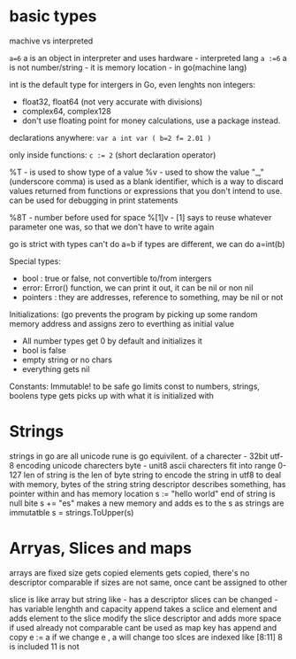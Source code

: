 # basic types
machive vs interpreted

`a=6` a is an object in interpreter and uses hardware - interpreted lang
`a :=6` a is not number/string - it is memory location - in go(machine lang)

int is the default type for intergers in Go, even lenghts
 non integers:
 - float32, float64 (not very accurate with divisions)
 - complex64, complex128
 - don't use floating point for money calculations, use a package instead.
 
 declarations
  anywhere:
  `var a int
  var (
  b=2
  f= 2.01
  )`
  
  only inside functions:
  `c := 2` (short declaration operator)
  
  %T - is used to show type of a value
  %v - used to show the value
  "_," (underscore comma) is used as a blank identifier, which is a way to discard values returned from functions or expressions that you don't intend to use.
  can be used for debugging in print statements
  
  %8T - number before used for space
  %[1]v - [1] says to reuse whatever parameter one was, so that we don't have to write again
  
  go is strict with types can't do a=b if types are different, we can do a=int(b)
  
  Special types:
  - bool : true or false, not convertible to/from intergers
  - error: Error() function, we can print it out, it can be nil or non nil
  - pointers : they are addresses, reference to something, may be nil or not
  
  Initializations: (go prevents the program by picking up some random memory address and assigns zero to everthing as initial value
  - All number types get 0 by default and initializes it
  - bool is false
  -  empty string or no chars
  -  everything gets nil
 
 Constants:
 Immutable!
 to be safe
 go limits const to numbers, strings, boolens
 type gets picks up with what it is initialized with
  
  # Strings
  
  strings in go are all unicode
  rune is go equivilent. of a charecter - 32bit
  utf-8 encoding unicode charecters
  byte - unit8
  ascii charecters fit into range 0-127
  len of string is the len of byte string to encode the string in utf8
  to deal with memory, bytes of the string
  string descriptor describes something, has pointer within and has memory location
  s := "hello world"
end of string is null bite
s += "es" makes a new memory and adds es to the s as strings are immutatble
s = strings.ToUpper(s)

# Arryas, Slices and maps

arrays are fixed size
gets copied
elements gets copied, there's no descriptor
comparable
if sizes are not same, once cant be assigned to other

slice is like array but string like - has a descriptor
slices can be changed - has variable lenghth and capacity
append takes a sclice and element and adds element to the slice
modify the slice descriptor and adds more space if used already
not comparable
cant be used as map key
has append and copy
e := a if we change e , a will change too
slces are indexed like [8:11]
8 is included 11 is not

